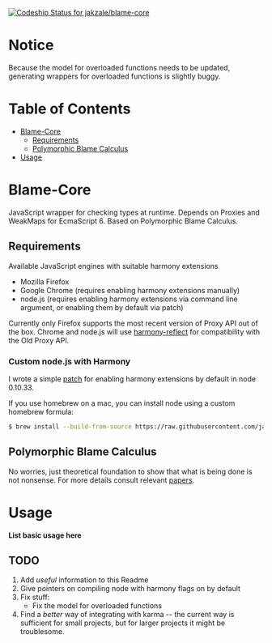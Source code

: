 [ ![Codeship Status for jakzale/blame-core](https://codeship.io/projects/8e6c6a30-3826-0132-6f33-4e7a21b2ccbb/status)](https://codeship.io/projects/41913)

# Notice
Because the model for overloaded functions needs to be updated, generating wrappers for overloaded functions is slightly buggy.

# Table of Contents

- [Blame-Core](#blame-core)
    - [Requirements](#requirements)
    - [Polymorphic Blame Calculus](#polymorphicblamecalculus)
- [Usage](#usage)

# Blame-Core
JavaScript wrapper for checking types at runtime.  Depends on Proxies and WeakMaps for EcmaScript 6.  Based on Polymorphic Blame Calculus.


## Requirements

Available JavaScript engines with suitable harmony extensions

- Mozilla Firefox
- Google Chrome (requires enabling harmony extensions manually)
- node.js (requires enabling harmony extensions via command line argument, or enabling them by default via patch)

Currently only Firefox supports the most recent version of Proxy API out of the box.  Chrome and node.js will use [harmony-reflect](https://github.com/tvcutsem/harmony-reflect) for compatibility with the Old Proxy API.


### Custom node.js with Harmony

I wrote a simple [patch](https://gist.github.com/jakzale/1c24dd011a7b53fec3ca) for enabling harmony extensions by default in node 0.10.33.

If you use homebrew on a mac, you can install node using a custom homebrew formula:
```bash
$ brew install --build-from-source https://raw.githubusercontent.com/jakzale/blame-core/master/node.rb
```

## Polymorphic Blame Calculus

No worries, just theoretical foundation to show that what is being done is not nonsense.  For more details consult relevant [papers](http://homepages.inf.ed.ac.uk/wadler/topics/blame.html).

# Usage

**List basic usage here**


TODO
----
1. Add *useful* information to this Readme
2. Give pointers on compiling node with harmony flags on by default
3. Fix stuff:
    - Fix the model for overloaded functions
4. Find a *better* way of integrating with karma -- the current way is sufficient for small projects, but for larger projects it might be troublesome.
